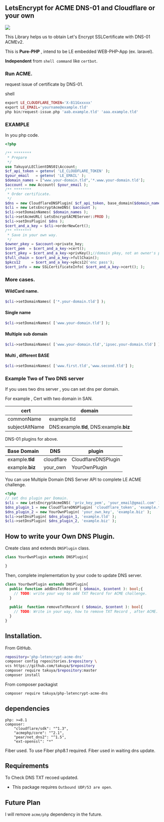 ## LetsEncrypt for ACME DNS-01 and Cloudflare or your own
![](https://github.com/takuya/php-letencrypt-acme-dns/workflows/main/badge.svg)

This Library helps us to obtain Let's Encrypt SSLCertificate with DNS-01 ACMEv2.

This is **Pure-PHP** , intend to be LE embedded WEB-PHP-App (ex. laravel). 

**Independent** from `shell command` like `certbot`.   

### Run ACME. 
request issue of certificate by DNS-01.

shell
```php
export LE_CLOUDFLARE_TOKEN='X-811Gxxxxx'
export LE_EMAIL='yourname@example.tld'
php bin/request-issue.php 'aab.example.tld' 'aaa.example.tld'
```

### EXAMPLE
In you php code.

```php
<?php

/** ********
 * Prepare
 */ 
use Takuya\LEClientDNS01\Account;
$cf_api_token = getenv( 'LE_CLOUDFLARE_TOKEN' );
$your_email   = getenv( 'LE_EMAIL' );
$domain_names = ["www.your-domain.tld",'*.www.your-domain.tld'];
$account = new Account( $your_email );
/** ********
 * Order certificate.
 */
$dns = new CloudflareDNSPlugin( $cf_api_token, base_domain($domain_names[0]) );
$cli = new LetsEncryptAcmeDNS( $account );
$cli->setDomainNames( $domain_names );
$cli->setAcmeURL( LetsEncryptACMEServer::PROD );
$cli->setDnsPlugin( $dns );
$cert_and_a_key = $cli->orderNewCert();
/** ********
 * Save in your own way.
 */
$owner_pkey = $account->private_key;
$cert_pem  = $cert_and_a_key->cert();
$cert_pkey = $cert_and_a_key->privKey();//domain pkey, not an owner's pkey. 
$full_chain = $cert_and_a_key->fullChain();
$pkcs12     = $cert_and_a_key->pkcs12('enc pass');
$cert_info = new SSLCertificateInfo( $cert_and_a_key->cert(); );
```
### More cases.


#### WildCard name. 
```php
$cli->setDomainNames( ['*.your-domain.tld'] );
```
#### Single name
```php
$cli->setDomainNames( ['www.your-domain.tld'] );
```

#### Multiple sub domain
```php
$cli->setDomainNames( ['www.your-domain.tld','ipsec.your-domain.tld'] );
```

#### Multi , different BASE 
```php
$cli->setDomainNames( ['www.first.tld','www.second.tld'] );
```


### Example Two of Two DNS server 
If you uses two dns server , you can set dns per domain.

For example , Cert with two domain in SAN.

| cert | domain                                   |
|---|------------------------------------------|
|commonName| example.tld                              | 
|subjectAltName| DNS:example.**tld**, DNS:example.**biz** |

DNS-01 plugins for above.

| Base Domain     | DNS        | plugin  | 
|-----------------|------------|---------|
| example.**tld** | cloudflare | CloudflareDNSPlugin|
| example.**biz** | your_own   |YourOwnPlugin|

You can use Multiple Domain DNS Server API to complete LE ACME challenge.

```php
<?php
// set dns plugin per Domain.
$cli = new LetsEncryptAcmeDNS( 'priv_key_pem', 'your_email@gmail.com' );
$dns_plugin_1 = new CloudflareDNSPlugin( 'cloudflare_token', 'example.tld' );
$dns_plugin_2 = new YourOwnPlugin( 'your_own_key', 'example.biz' );
$cli->setDnsPlugin( $dns_plugin_1, 'example.tld' );
$cli->setDnsPlugin( $dns_plugin_2, 'example.biz' );
```
## How to write your Own DNS Plugin. 
Create class and extends `DNSPlugin` class.
```php
class YourOwnPlugin extends DNSPlugin{

}
```
Then, complete implementation by your code to update DNS server.
```php
class YourOwnPlugin extends DNSPlugin{
  public function addDnsTxtRecord ( $domain, $content ): bool;{
    // TODO: write your way to add TXT Record for ACME challenge.
  }
  
  public  function removeTxtRecord ( $domain, $content ): bool{
    // TODO: Write in your way, how to remove TXT Record , after ACME.
  }
}

```


## Installation.

From GitHub.
```bash
repository='php-letencrypt-acme-dns'
composer config repositories.$repository \
vcs https://github.com/takuya/$repository  
composer require takuya/$repository:master
composer install
```

From composer packagist
```bash
composer require takuya/php-letencrypt-acme-dns
```


## dependencies
```
php: >=8.1
composer:
    "cloudflare/sdk": "^1.3",
    "acmephp/core": "^2.1",
    "pear/net_dns2": "^1.5",
    "ext-openssl": "*"
```
Fiber used. To use Fiber php8.1 required. Fiber used in waiting dns update.
## Requirements
To Check DNS TXT recoed updated.
- This package requires `Outbound UDP/53 are open`.

## Future Plan

I will remove `acme/php` dependency in the future.







